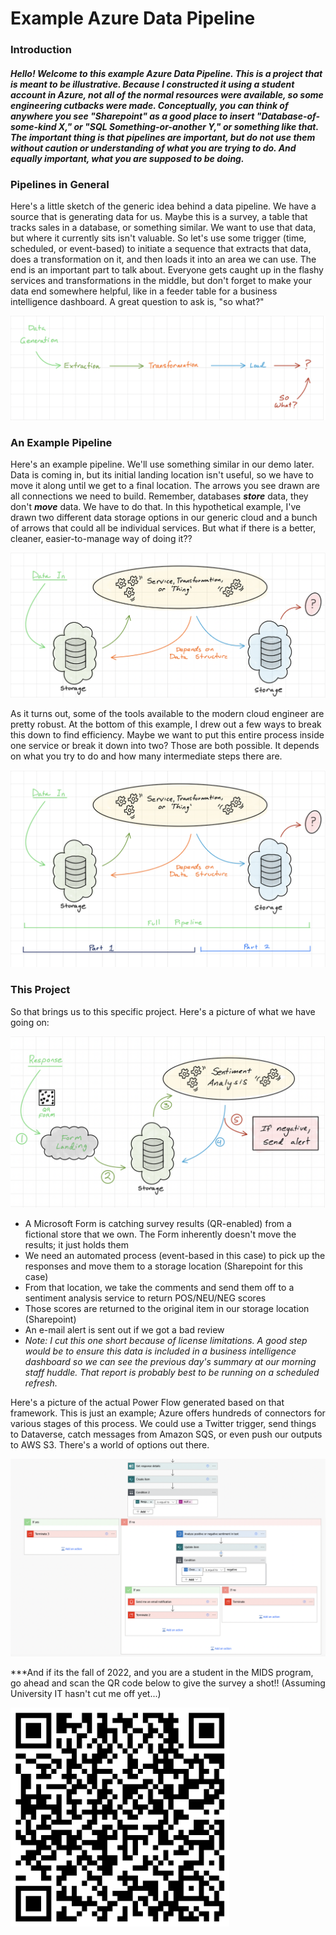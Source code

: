 # Example Azure Data Pipeline

### Introduction

#### *Hello! Welcome to this example Azure Data Pipeline. This is a project that is meant to be illustrative. Because I constructed it using a student account in Azure, not all of the normal resources were available, so some engineering cutbacks were made. Conceptually, you can think of anywhere you see "Sharepoint" as a good place to insert "Database-of-some-kind X," or "SQL Something-or-another Y," or something like that. The important thing is that pipelines are important, but do not use them without caution or understanding of what you are trying to do. And equally important, what you are supposed to be doing.*

### Pipelines in General

Here's a little sketch of the generic idea behind a data pipeline. We have a source that is generating data for us. Maybe this is a survey, a table that tracks sales in a database, or something similar. We want to use that data, but where it currently sits isn't valuable. So let's use some trigger (time, scheduled, or event-based) to initiate a sequence that extracts that data, does a transformation on it, and then loads it into an area we can use. The end is an important part to talk about. Everyone gets caught up in the flashy services and transformations in the middle, but don't forget to make your data end somewhere helpful, like in a feeder table for a business intelligence dashboard. A great question to ask is, "so what?"

![alt text](https://github.com/andrewkroening/azure-pipeline-example/blob/fba6b80fa1d08c037fc7d1e84c3676447b13671e/screen_shots/Screen_Shot_3.png?raw=true)

### An Example Pipeline

Here's an example pipeline. We'll use something similar in our demo later. Data is coming in, but its initial landing location isn't useful, so we have to move it along until we get to a final location. The arrows you see drawn are all connections we need to build. Remember, databases ***store*** data, they don't ***move*** data. We have to do that. In this hypothetical example, I've drawn two different data storage options in our generic cloud and a bunch of arrows that could all be individual services. But what if there is a better, cleaner, easier-to-manage way of doing it??

![alt text](https://github.com/andrewkroening/azure-pipeline-example/blob/fba6b80fa1d08c037fc7d1e84c3676447b13671e/screen_shots/Screen_Shot_1.png?raw=true)


As it turns out, some of the tools available to the modern cloud engineer are pretty robust. At the bottom of this example, I drew out a few ways to break this down to find efficiency. Maybe we want to put this entire process inside one service or break it down into two? Those are both possible. It depends on what you try to do and how many intermediate steps there are.

![alt text](https://github.com/andrewkroening/azure-pipeline-example/blob/fba6b80fa1d08c037fc7d1e84c3676447b13671e/screen_shots/Screen_Shot_2.png?raw=true)

### This Project

So that brings us to this specific project. Here's a picture of what we have going on:

![alt text](https://github.com/andrewkroening/azure-pipeline-example/blob/b190a09d8a9b4452916fdcf18f8ad4cc4ac80d55/screen_shots/Screen_Shot_4.png?raw=true)

* A Microsoft Form is catching survey results (QR-enabled) from a fictional store that we own. The Form inherently doesn't move the results; it just holds them
* We need an automated process (event-based in this case) to pick up the responses and move them to a storage location (Sharepoint for this case)
* From that location, we take the comments and send them off to a sentiment analysis service to return POS/NEU/NEG scores
* Those scores are returned to the original item in our storage location (Sharepoint)
* An e-mail alert is sent out if we got a bad review
* *Note: I cut this one short because of license limitations. A good step would be to ensure this data is included in a business intelligence dashboard so we can see the previous day's summary at our morning staff huddle. That report is probably best to be running on a scheduled refresh.*

Here's a picture of the actual Power Flow generated based on that framework. This is just an example; Azure offers hundreds of connectors for various stages of this process. We could use a Twitter trigger, send things to Dataverse, catch messages from Amazon SQS, or even push our outputs to AWS S3. There's a world of options out there.

![alt text](https://github.com/andrewkroening/azure-pipeline-example/blob/0907c66acc59196b33f9d248eaa23f878fdde1b1/screen_shots/Screen_Shot_5.png?raw=true)

***And if its the fall of 2022, and you are a student in the MIDS program, go ahead and scan the QR code below to give the survey a shot!! (Assuming University IT hasn't cut me off yet...)

<img src="https://github.com/andrewkroening/azure-pipeline-example/blob/b190a09d8a9b4452916fdcf18f8ad4cc4ac80d55/screen_shots/QRCode%20for%20Thanks%20for%20visiting%20today!.png" width=350>
